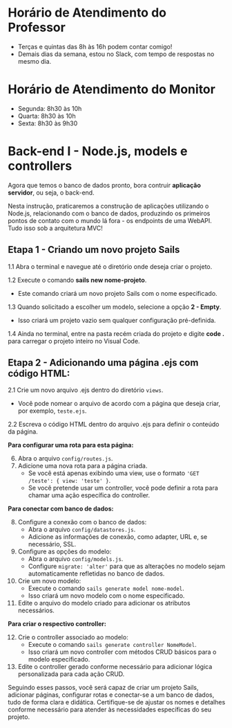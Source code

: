 # Horário de Atendimento do Professor

* Terças e quintas das 8h às 16h podem contar comigo!
* Demais dias da semana, estou no Slack, com tempo de respostas no mesmo dia.

# Horário de Atendimento do Monitor

* Segunda: 8h30 às 10h
* Quarta: 8h30 às 10h
* Sexta: 8h30 às 9h30

# Back-end I - Node.js, models e controllers

Agora que temos o banco de dados pronto, bora contruir **aplicação servidor**, ou seja, o back-end. 

Nesta instrução, praticaremos a construção de aplicações utilizando o Node.js, relacionando com o banco de dados, produzindo os primeiros pontos de contato com o mundo lá fora - os endpoints de uma WebAPI. Tudo isso sob a arquitetura MVC!

## Etapa 1 - Criando um novo projeto Sails

1.1 Abra o terminal e navegue até o diretório onde deseja criar o projeto.
   
1.2 Execute o comando **sails new nome-projeto**.
   - Este comando criará um novo projeto Sails com o nome especificado.
     
1.3 Quando solicitado a escolher um modelo, selecione a opção **2 - Empty**.
   - Isso criará um projeto vazio sem qualquer configuração pré-definida.

1.4 Ainda no terminal, entre na pasta recém criada do projeto e digite **code .** para carregar o projeto inteiro no Visual Code.

## Etapa 2 - Adicionando uma página .ejs com código HTML:

2.1 Crie um novo arquivo .ejs dentro do diretório `views`.
   - Você pode nomear o arquivo de acordo com a página que deseja criar, por exemplo, `teste.ejs`.

2.2 Escreva o código HTML dentro do arquivo .ejs para definir o conteúdo da página.

**Para configurar uma rota para esta página:**

6. Abra o arquivo `config/routes.js`.
7. Adicione uma nova rota para a página criada.
   - Se você está apenas exibindo uma view, use o formato `'GET /teste': { view: 'teste' }`.
   - Se você pretende usar um controller, você pode definir a rota para chamar uma ação específica do controller.

**Para conectar com banco de dados:**

8. Configure a conexão com o banco de dados:
   - Abra o arquivo `config/datastores.js`.
   - Adicione as informações de conexão, como adapter, URL e, se necessário, SSL.
9. Configure as opções do modelo:
   - Abra o arquivo `config/models.js`.
   - Configure `migrate: 'alter'` para que as alterações no modelo sejam automaticamente refletidas no banco de dados.
10. Crie um novo modelo:
    - Execute o comando `sails generate model nome-model`.
    - Isso criará um novo modelo com o nome especificado.
11. Edite o arquivo do modelo criado para adicionar os atributos necessários.

**Para criar o respectivo controller:**

12. Crie o controller associado ao modelo:
    - Execute o comando `sails generate controller NomeModel`.
    - Isso criará um novo controller com métodos CRUD básicos para o modelo especificado.
13. Edite o controller gerado conforme necessário para adicionar lógica personalizada para cada ação CRUD.

Seguindo esses passos, você será capaz de criar um projeto Sails, adicionar páginas, configurar rotas e conectar-se a um banco de dados, tudo de forma clara e didática. Certifique-se de ajustar os nomes e detalhes conforme necessário para atender às necessidades específicas do seu projeto.
